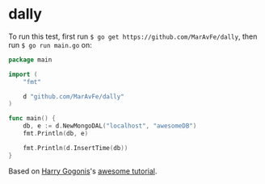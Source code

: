 dally
===

To run this test, first run `$ go get https://github.com/MarAvFe/dally`, then run `$ go run main.go` on:

```go
package main

import (
	"fmt"

	d "github.com/MarAvFe/dally"
)

func main() {
	db, e := d.NewMongoDAL("localhost", "awesomeDB")
	fmt.Println(db, e)

	fmt.Println(d.InsertTime(db))
}

```

Based on [Harry Gogonis](https://medium.com/@harrygogonis)'s [awesome tutorial](https://medium.com/@harrygogonis/testing-go-mocking-third-party-dependancies-4ab4e1c9bd3f).

